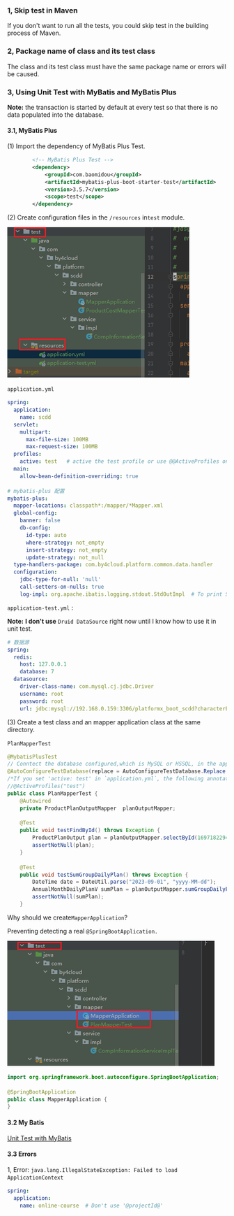 ### 1,  Skip test in Maven

If you don't want to run all the tests, you could skip test in the building process of Maven.

### 2, Package name of class and its test class

The class and its test class must have the same package name  or errors will be caused.

### 3, Using Unit Test with MyBatis and MyBatis Plus

**Note:** the transaction is started by default at every test so that there is no data populated into the database.

#### 3.1, MyBatis Plus

(1) Import the dependency of MyBatis Plus Test.

```xml
		<!-- MyBatis Plus Test -->
		<dependency>
			<groupId>com.baomidou</groupId>
			<artifactId>mybatis-plus-boot-starter-test</artifactId>
			<version>3.5.7</version>
			<scope>test</scope>
		</dependency>
```

(2) Create configuration files in the `/resources` in`test` module.

![1720582603262](note-images/1720582603262.png)

`application.yml`

```yaml
spring:
  application:
    name: scdd
  servlet:
    multipart:
      max-file-size: 100MB
      max-request-size: 100MB
  profiles:
    active: test   # active the test profile or use @@ActiveProfiles on the test class.
  main:
    allow-bean-definition-overriding: true
    
# mybatis-plus 配置
mybatis-plus:
  mapper-locations: classpath*:/mapper/*Mapper.xml
  global-config:
    banner: false
    db-config:
      id-type: auto
      where-strategy: not_empty
      insert-strategy: not_empty
      update-strategy: not_null
  type-handlers-package: com.by4cloud.platform.common.data.handler
  configuration:
    jdbc-type-for-null: 'null'
    call-setters-on-nulls: true
    log-impl: org.apache.ibatis.logging.stdout.StdOutImpl  # To print SQL log.
```

`application-test.yml` :

**Note:** **I don't use** `Druid DataSource` right now until I know how to use it in unit test.

```yaml
# 数据源
spring:
  redis:
    host: 127.0.0.1
    database: 7 
  datasource:
    driver-class-name: com.mysql.cj.jdbc.Driver
    username: root
    password: root
    url: jdbc:mysql://192.168.0.159:3306/platformx_boot_scdd?characterEncoding=utf8&zeroDateTimeBehavior=convertToNull&useSSL=false&useJDBCCompliantTimezoneShift=true&useLegacyDatetimeCode=false&serverTimezone=GMT%2B8&allowMultiQueries=true&allowPublicKeyRetrieval=true
```

(3) Create a test class and an mapper application class at the same directory.

`PlanMapperTest`

```java
@MybatisPlusTest
// Conntect the database configured,which is MySQL or HSSQL, in the application-test.yml.
@AutoConfigureTestDatabase(replace = AutoConfigureTestDatabase.Replace.NONE)    
/*If you set 'active: test' in `application.yml`, the following annotation is not necessary*/ 
//@ActiveProfiles("test")  
public class PlanMapperTest {
	@Autowired
	private ProductPlanOutputMapper  planOutputMapper;
    
	@Test
	public void testFindById() throws Exception {
		ProductPlanOutput plan = planOutputMapper.selectById(1697182294512558082L);
		assertNotNull(plan);
	}

	@Test
	public void testSumGroupDailyPlan() throws Exception {
		DateTime date = DateUtil.parse("2023-09-01", "yyyy-MM-dd");
		AnnualMonthDailyPlanV sumPlan = planOutputMapper.sumGroupDailyPlan(date, "3", "0203");
		assertNotNull(sumPlan);
	}
```

Why should we create`MapperApplication`?  

Preventing detecting a real `@SpringBootApplication.`

![1720583140087](note-images/1720583140087.png)

```java
import org.springframework.boot.autoconfigure.SpringBootApplication;

@SpringBootApplication
public class MapperApplication {
}
```

#### 3.2 My Batis

[Unit Test with MyBatis](https://mybatis.org/spring-boot-starter/mybatis-spring-boot-test-autoconfigure/)

#### 3.3 Errors

1, Error: `java.lang.IllegalStateException: Failed to load ApplicationContext`

```yaml
spring:
  application:
    name: online-course  # Don't use '@projectId@'
```

